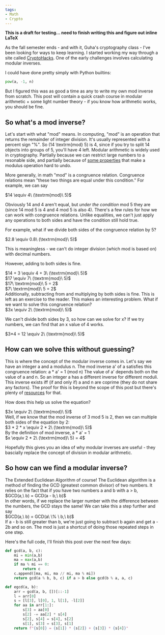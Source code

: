 ```yaml
---
tags:
- Math
- Crypto
---
```

<b>This is a draft for testing... need to finish writing this and figure out inline LaTeX</b>

As the fall semester ends - and with it, Guha's cryptography class - I've been looking for ways to keep learning. I started working my way through a site called [CryptoHacks](https://cryptohack.org/challenges/). One of the early challenges involves calculating modular inverses.

I could have done pretty simply with Python builtins:
```python
pow(a, -1, n)
```
But I figured this was as good a time as any to write my own mod inverse from scratch.
This post will contain a quick crash course in modular arithmetic + some light number theory - if you know how arithmetic works, you should be fine.

<h2>So what's a mod inverse?</h2>

Let's start with what "mod" means.
In computing, "mod" is an operation that returns the remainder of integer division.
It's usually represented with a percent sign "%".
So \(14 \textrm{mod} 5\) is 4, since if you try to split 14 objects into groups of 5, you'll have 4 left.
Modular arithmetic is widely used in cryptography. Partially because we can restrict large numbers to a resonable side, and partially because of [some properties](https://en.wikipedia.org/wiki/Discrete_logarithm) that make a modulus operation hard to undo.

More generally, in math "mod" is a congruence relation.
Congruence relations mean "these two things are equal under this condition."
For example, we can say
<div>$14 \equiv 4\ (\textrm{mod}\ 5)$</div>

Obviously 14 and 4 aren't equal, but *under the condition* mod 5 they are (since 14 mod 5 is 4 and 4 mod 5 is also 4).
There's a few rules for how we can work with congruence relations.
Unlike equalities, we can't just apply any operations to both sides and have the condition still hold true.

<p>For example, what if we divide both sides of the congruence relation by 5?</p>
<div>$2.8 \equiv 0.8\ (\textrm{mod}\ 5)$</div>
<p>This is meaningless - we can't do integer division (which mod is based on) with decimal numbers.</p>

However, adding to both sides is fine.
<div>$14 + 3 \equiv 4 + 3\ (\textrm{mod}\ 5)$</div>
<div>$17 \equiv 7\ (\textrm{mod}\ 5)$</div>
<div>$17\ \textrm{mod}\ 5 = 2$</div>
<div>$7\ \textrm{mod}\ 5 = 2$</div>
Additionally, subtracting from and multiplying by both sides is fine. This is left as an exercise to the reader.
This makes an interesting problem. What if we want to solve this congruence relation?

<div>$3x \equiv 2\ (\textrm{mod}\ 5)$</div>
<p>We can't divide both sides by 3, so how can we solve for x?
If we try numbers, we can find that an x value of 4 works.</p>
<div>$3*4 = 12 \equiv 2\ (\textrm{mod}\ 5)$</div>
<p></p>

<h2>How can we solve this without guessing?</h2>

This is where the concept of the modular inverse comes in.
Let's say we have an integer a and a modulus n.
The mod inverse a' of a satisfies this congruence relation: a * a' = 1 (mod n)
The value of a' depends both on the value of a and n.
So an integer a has a different inverse for different moduli.
This inverse exists iff (if and only if) a and n are coprime (they do not share any factors). The proof for this is beyond the scope of this post but there's plenty of [resources](https://en.wikipedia.org/wiki/Modular_multiplicative_inverse) for that.

How does this help us solve the equation?
<div>$3x \equiv 2\ (\textrm{mod}\ 5)$</div>
Well, if we know that the mod inverse of 3 mod 5 is 2, then we can multiple both sides of the equation by 2:
<div>$3 * 2 * x \equiv 2 * 2\ (\textrm{mod}\ 5)$</div>
By the definition of mod inverse, a * a' = 1
<div>$x \equiv 2 * 2\ (\textrm{mod}\ 5) = 4$</div>

Hopefully this gives you an idea of why modular inverses are useful - they bascially replace the concept of division in modular arithmetic.


<h2>So how can we find a modular inverse?</h2>
The Extended Euclidean Algorithm of course!
The Euclidean algorithm is a method of finding the GCD (greatest common divisor) of two numbers.
It relies on the fact that if you have two numbers a and b with a > b,
<div>$GCD(a,\ b) = GCD(a - b,\ b)$</div>
In other words, if we replace the larger number with the difference between the numbers, the GCD stays the same!
We can take this a step further and say
<div>$GCD(a,\ b) = GCD(a\ \% \ b,\ b)$</div>
If a - b is still greater than b, we're just going to subtract b again and get a - 2b and so on.
The mod is just a shortcut of doing those repeated steps in one step.

Here's the full code, I'll finish this post over the next few days:
```python
def gcd(a, b, c):
    mi = min(a,b)
    ma = max(a,b)
    if ma % mi == 0:
        return c
    c.append([ma, mi, ma // mi, ma % mi])
    return gcd(a % b, b, c) if a > b else gcd(b % a, a, c)

def egcd(a, b):
    arr = gcd(a, b, [])[::-1]
    l = arr[0]
    s = [l[3], l[0], 1, l[1], -l[2]]
    for aa in arr[1:]:
        s[3] = aa[0]
        s[2] -= aa[2] * s[4]
        s[2], s[4] = s[4], s[2]
        s[1], s[3] = s[3], s[1]
    return f"{s[0]} = {s[1]} * {s[2]} + {s[3]} * {s[4]}"
```

